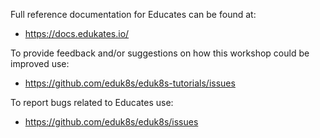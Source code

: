 Full reference documentation for Educates can be found at:

* https://docs.edukates.io/

To provide feedback and/or suggestions on how this workshop could be improved use:

* https://github.com/eduk8s/eduk8s-tutorials/issues

To report bugs related to Educates use:

* https://github.com/eduk8s/eduk8s/issues
